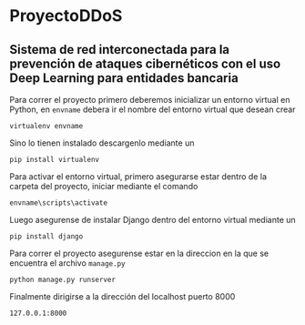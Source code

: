 # ProyectoDDoS

## Sistema de red interconectada para la prevención de ataques cibernéticos con el uso Deep Learning para entidades bancaria 

Para correr el proyecto primero deberemos inicializar un entorno virtual en Python, en `envname` debera ir el nombre del entorno virtual que desean crear

 `virtualenv envname`

Sino lo tienen instalado descargenlo mediante un

 `pip install virtualenv`
 
 Para activar el entorno virtual, primero asegurarse estar dentro de la carpeta del proyecto, iniciar mediante el comando
 
 `envname\scripts\activate`
 
 Luego asegurense de instalar Django dentro del entorno virtual mediante un
 
 `pip install django`
 
 Para correr el proyecto asegurense estar en la direccion en la que se encuentra el archivo `manage.py`
 
 `python manage.py runserver`
 
 Finalmente dirigirse a la dirección del localhost puerto 8000
 
 `127.0.0.1:8000`
